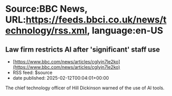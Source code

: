 # Source:BBC News, URL:https://feeds.bbci.co.uk/news/technology/rss.xml, language:en-US

## Law firm restricts AI after 'significant' staff use
 - [https://www.bbc.com/news/articles/cglyjn7le2ko](https://www.bbc.com/news/articles/cglyjn7le2ko)
 - RSS feed: $source
 - date published: 2025-02-12T00:04:01+00:00

The chief technology officer of Hill Dickinson warned of the use of AI tools.


